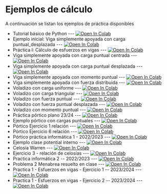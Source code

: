 # Ejemplos de cálculo

A continuación se listan los ejemplos de práctica disponibles

* Tutorial básico de Python --- [![Open In Colab](https://colab.research.google.com/assets/colab-badge.svg)](https://colab.research.google.com/github/EnriqueGarMac/Estructuras_I/blob/main/Ejemplos/Estructuras_I/Cuadernillos_Jupyter/Tutorial_basico_Python.ipynb)
* Ejemplo inicial: Viga simplemente apoyada con carga puntual_desplazada --- [![Open In Colab](https://colab.research.google.com/assets/colab-badge.svg)](https://colab.research.google.com/github/EnriqueGarMac/Estructuras_I/blob/main/Ejemplos/Estructuras_I/Cuadernillos_Jupyter/Ejemplo_inicial_Viga_simplement_apoyada_carga_puntual_desplazada.ipynb)
* Práctica I: Cálculo de esfuerzos en vigas --- [![Open In Colab](https://colab.research.google.com/assets/colab-badge.svg)](https://colab.research.google.com/github/EnriqueGarMac/Estructuras_I/blob/main/Ejemplos/Estructuras_I/Cuadernillos_Jupyter/Practica_I_Calculo_de_esfuerzos_en_vigas.ipynb)
* Viga simplemente apoyada con carga puntual centrada --- [![Open In Colab](https://colab.research.google.com/assets/colab-badge.svg)](https://colab.research.google.com/github/EnriqueGarMac/Estructuras_I/blob/main/Ejemplos/Estructuras_I/Cuadernillos_Jupyter/Viga_simplemente_apoyada.ipynb)
* Viga simplemente apoyada con carga puntual desplazada --- [![Open In Colab](https://colab.research.google.com/assets/colab-badge.svg)](https://colab.research.google.com/github/EnriqueGarMac/Estructuras_I/blob/main/Ejemplos/Estructuras_I/Cuadernillos_Jupyter/Viga_simplement_apoyada_carga_puntual_desplazada.ipynb)
* Viga simplemente apoyada con momento puntual --- [![Open In Colab](https://colab.research.google.com/assets/colab-badge.svg)](https://colab.research.google.com/github/EnriqueGarMac/Estructuras_I/blob/main/Ejemplos/Estructuras_I/Cuadernillos_Jupyter/Viga_simplemente_apoyada_momento_puntual.ipynb)
* Viga simplemente apoyada con fuerza distribuida --- [![Open In Colab](https://colab.research.google.com/assets/colab-badge.svg)](https://colab.research.google.com/github/EnriqueGarMac/Estructuras_I/blob/main/Ejemplos/Estructuras_I/Cuadernillos_Jupyter/Viga_simplemente_apoyada_carga_distribuida.ipynb)
* Voladizo con carga uniforme --- [![Open In Colab](https://colab.research.google.com/assets/colab-badge.svg)](https://colab.research.google.com/github/EnriqueGarMac/Estructuras_I/blob/main/Ejemplos/Estructuras_I/Cuadernillos_Jupyter/Voladizo_con_carga_uniforme.ipynb)
* Voladizo con carga triangular --- [![Open In Colab](https://colab.research.google.com/assets/colab-badge.svg)](https://colab.research.google.com/github/EnriqueGarMac/Estructuras_I/blob/main/Ejemplos/Estructuras_I/Cuadernillos_Jupyter/Voladizo_con_carga_triangular.ipynb)
* Voladizo con fuerza puntual --- [![Open In Colab](https://colab.research.google.com/assets/colab-badge.svg)](https://colab.research.google.com/github/EnriqueGarMac/Estructuras_I/blob/main/Ejemplos/Estructuras_I/Cuadernillos_Jupyter/Voladizo_con_fuerza_aplicada.ipynb)
* Voladizo con fuerza puntual desplazada --- [![Open In Colab](https://colab.research.google.com/assets/colab-badge.svg)](https://colab.research.google.com/github/EnriqueGarMac/Estructuras_I/blob/main/Ejemplos/Estructuras_I/Cuadernillos_Jupyter/Voladizo_con_fuerza_aplicada_desplazada.ipynb)
* Voladizo con momento puntual --- [![Open In Colab](https://colab.research.google.com/assets/colab-badge.svg)](https://colab.research.google.com/github/EnriqueGarMac/Estructuras_I/blob/main/Ejemplos/Estructuras_I/Cuadernillos_Jupyter/Voladizo_con_momento_puntual.ipynb)
* Práctica pórtico plano 23/24 --- [![Open In Colab](https://colab.research.google.com/assets/colab-badge.svg)](https://colab.research.google.com/github/EnriqueGarMac/Estructuras_I/blob/main/Ejemplos/Estructuras_I/Cuadernillos_Jupyter/Practica_portico_plano_23_24.ipynb)
* Ejemplo pórtico con cargas puntuales --- [![Open In Colab](https://colab.research.google.com/assets/colab-badge.svg)](https://colab.research.google.com/github/EnriqueGarMac/Estructuras_I/blob/main/Ejemplos/Estructuras_I/Cuadernillos_Jupyter/Ejemplo_portico_cargas_puntuales.ipynb)
* Pórtico Ejercicio 1 relación --- [![Open In Colab](https://colab.research.google.com/assets/colab-badge.svg)](https://colab.research.google.com/github/EnriqueGarMac/Estructuras_I/blob/main/Ejemplos/Estructuras_I/Cuadernillos_Jupyter/Problema_1_relacion_problemas_porticos.ipynb)
* Pórtico Ejercicio 6 relación --- [![Open In Colab](https://colab.research.google.com/assets/colab-badge.svg)](https://colab.research.google.com/github/EnriqueGarMac/Estructuras_I/blob/main/Ejemplos/Estructuras_I/Cuadernillos_Jupyter/Portico_plano_ejercicio_6_relacion.ipynb)
* Pórtico práctica informática 1 - 2022/2023 --- [![Open In Colab](https://colab.research.google.com/assets/colab-badge.svg)](https://colab.research.google.com/github/EnriqueGarMac/Estructuras_I/blob/main/Ejemplos/Estructuras_I/Cuadernillos_Jupyter/Practica_informatica_1_22_23.ipynb)
* Ejemplo clase potential interno --- [![Open In Colab](https://colab.research.google.com/assets/colab-badge.svg)](https://colab.research.google.com/github/EnriqueGarMac/Estructuras_I/blob/main/Ejemplos/Estructuras_I/Cuadernillos_Jupyter/Ejemplo_potential_interno.ipynb)
* Celosía Warren --- [![Open In Colab](https://colab.research.google.com/assets/colab-badge.svg)](https://colab.research.google.com/github/EnriqueGarMac/Estructuras_I/blob/main/Ejemplos/Estructuras_I/Cuadernillos_Jupyter/Ejemplo_celosia.ipynb)
* Ejercicio 3 - relación de celosías --- [![Open In Colab](https://colab.research.google.com/assets/colab-badge.svg)](https://colab.research.google.com/github/EnriqueGarMac/Estructuras_I/blob/main/Ejemplos/Estructuras_I/Cuadernillos_Jupyter/Ejercicio_3_Rel_celosias.ipynb)
* Practica informática 2 -- 2022/2023 --- [![Open In Colab](https://colab.research.google.com/assets/colab-badge.svg)](https://colab.research.google.com/github/EnriqueGarMac/Estructuras_I/blob/main/Ejemplos/Estructuras_I/Cuadernillos_Jupyter/Practica_informatica_II.ipynb)
* Problema 2 Menabrea resuelto en clase --- [![Open In Colab](https://colab.research.google.com/assets/colab-badge.svg)](https://colab.research.google.com/github/EnriqueGarMac/Estructuras_I/blob/main/Ejemplos/Estructuras_I/Cuadernillos_Jupyter/Problema_2_Menabrea.ipynb)
* Practica 1 - Esfuerzos en vigas - Ejercicio 1 -- 2023/2024 --- [![Open In Colab](https://colab.research.google.com/assets/colab-badge.svg)](https://colab.research.google.com/github/EnriqueGarMac/Estructuras_I/blob/main/Ejemplos/Estructuras_I/Cuadernillos_Jupyter/Practica_I_Ej_1_Calculo_de_esfuerzos_en_vigas_curso23_24.ipynb)
* Practica 1 - Esfuerzos en vigas - Ejercicio 2 -- 2023/2024 --- [![Open In Colab](https://colab.research.google.com/assets/colab-badge.svg)](https://colab.research.google.com/github/EnriqueGarMac/Estructuras_I/blob/main/Ejemplos/Estructuras_I/Cuadernillos_Jupyter/Practica_I_Ej_2_Calculo_de_esfuerzos_en_vigas_curso23_24.ipynb)


